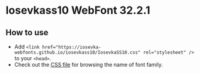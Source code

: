 # Iosevkass10 WebFont 32.2.1

## How to use

- Add `<link href="https://iosevka-webfonts.github.io/iosevkass10/IosevkaSS10.css" rel="stylesheet" />` to your `<head>`.
- Check out the [CSS file](./IosevkaSS10.css) for browsing the name of font family.
